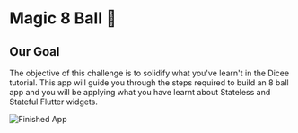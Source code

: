 


# Magic 8 Ball 🎱

## Our Goal

The objective of this challenge is to solidify what you've learn't in the Dicee tutorial. This app will guide you through the steps required to build an 8 ball app and you will be applying what you have learnt about Stateless and Stateful Flutter widgets.




![Finished App](https://github.com/londonappbrewery/Images/blob/master/8-ball-flutter-gif.gif)





